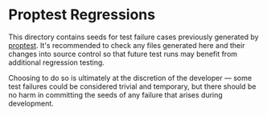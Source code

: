 # Proptest Regressions
This directory contains seeds for test failure cases previously generated by [proptest](https://crates.io/crates/proptest).
It's recommended to check any files generated here and their changes into source control so that future test runs may benefit from additional regression testing.

Choosing to do so is ultimately at the discretion of the developer — some test failures could be considered trivial and temporary, but there should be no harm in committing the seeds of any failure that arises during development.
